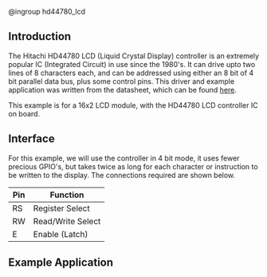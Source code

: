 @ingroup hd44780_lcd

## Introduction

The Hitachi HD44780 LCD (Liquid Crystal Display) controller is an extremely popular IC (Integrated Circuit) in use since the 1980's. It can drive upto two lines of 8 characters each, and can be addressed using either an 8 bit of 4 bit parallel data bus, plus some control pins. This driver and example application was written from the datasheet, which can be found [here][HD44780_Datasheet_URL].

This example is for a 16x2 LCD module, with the HD44780 LCD controller IC on board. 


## Interface

For this example, we will use the controller in 4 bit mode, it uses fewer precious GPIO's, but takes twice as long for each character or instruction to be written to the display. The connections required are shown below. 

| Pin      | Function          |
| -------- | -------------     |
| RS       | Register Select   |
| RW       | Read/Write Select |
| E        | Enable (Latch)    |



## Example Application



[HD44780_Datasheet_URL]: https://pdf1.alldatasheet.com/datasheet-pdf/view/63673/HITACHI/HD44780.html